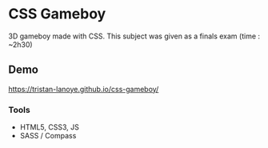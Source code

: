 # CSS Gameboy

3D gameboy made with CSS.
This subject was given as a finals exam (time : ~2h30)

## Demo  

https://tristan-lanoye.github.io/css-gameboy/

### Tools

- HTML5, CSS3, JS
- SASS / Compass
